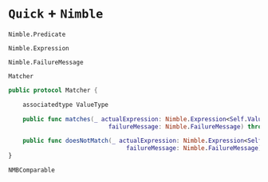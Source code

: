 # `Quick` + `Nimble`

`Nimble.Predicate`

`Nimble.Expression`

`Nimble.FailureMessage`

`Matcher`
```swift
public protocol Matcher {

    associatedtype ValueType

    public func matches(_ actualExpression: Nimble.Expression<Self.ValueType>, 
                            failureMessage: Nimble.FailureMessage) throws -> Bool

    public func doesNotMatch(_ actualExpression: Nimble.Expression<Self.ValueType>, 
                                 failureMessage: Nimble.FailureMessage) throws -> Bool
}
```

`NMBComparable`